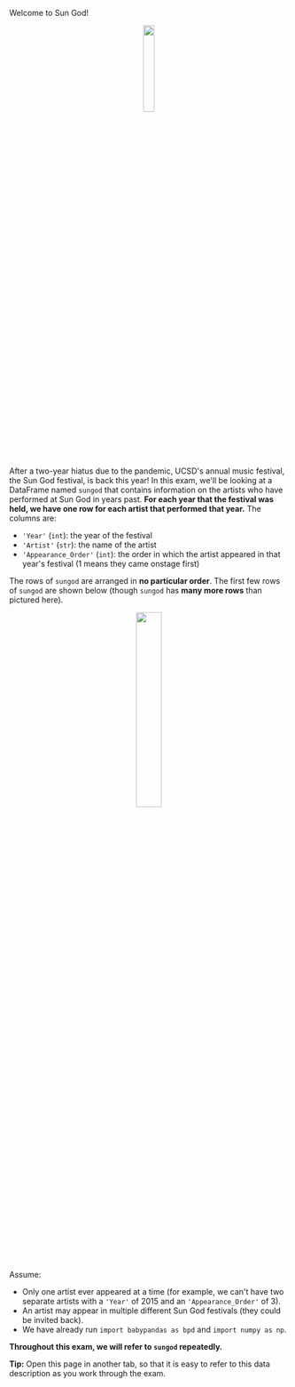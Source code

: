 Welcome to Sun God!

<center><img src='../assets/images/sp22-midterm/cartoon.png' width=20%></center>

After a two-year hiatus due to the pandemic, UCSD's annual music festival, the Sun God festival, is back this year! In this exam, we'll be looking at a DataFrame named `sungod` that contains information on the artists who have performed at Sun God in years past. **For each year that the festival was held, we have one row for each artist that performed that year.** The columns are:

- `'Year'` (`int`): the year of the festival
- `'Artist'` (`str`): the name of the artist
- `'Appearance_Order'` (`int`): the order in which the artist appeared in that year's festival (1 means they came onstage first)

The rows of `sungod` are arranged in **no particular order**. The first few rows of `sungod` are shown below (though `sungod` has **many more rows** than pictured here).

<center><img src='../assets/images/sp22-midterm/sungod.png' width=30%></center>

Assume:

- Only one artist ever appeared at a time (for example, we can't have two separate artists with a `'Year'` of 2015 and an `'Appearance_Order'` of 3). 
- An artist may appear in multiple different Sun God festivals (they could be invited back).
- We have already run `import babypandas as bpd` and `import numpy as np`.


**Throughout this exam, we will refer to `sungod` repeatedly.**

**Tip:** Open this page in another tab, so that it is easy to refer to this data description as you work through the exam.


